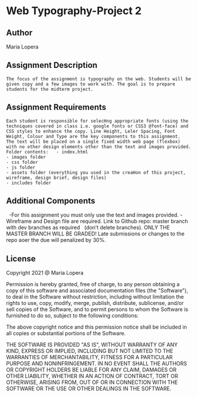# Web Typography-Project 2

## Author
   Maria Lopera

## Assignment Description
	The focus of the assignment is typography on the web. Students will be given copy and a few images to work with. The goal is to prepare students for the midterm project.

## Assignment Requirements
	Each student is responsible for selecHng appropriate fonts (using the techniques covered in class i.e. google fonts or CSS3 @font-face) and CSS styles to enhance the copy. Line Height, Leler Spacing, Font Weight, Colour and Type are the key components to this assignment.
	The text will be placed on a single fixed width web page (flexbox) with no other design elements other than the text and images provided.
	Folder contents:   - index.html 
	- images folder 
	- css folder 
	- js folder 
	- assets folder (everything you used in the creaHon of this project, wireframe, design brief, design files) 
	- includes folder

## Additional Components
 
	-For this assignment you must only use the text and images provided.
	-Wireframe and Design file are required.
	Link to Github repo: master branch with dev branches as required   (don’t delete branches).
	ONLY THE MASTER BRANCH WILL BE GRADED! Late submissions or changes to the repo aoer the due will penalized by 30%. 

## License

Copyright 2021 @ Maria Lopera

Permission is hereby granted, free of charge, to any person obtaining a copy of this software and associated documentation files (the "Software"), to deal in the Software without restriction, including without limitation the rights to use, copy, modify, merge, publish, distribute, sublicense, and/or sell copies of the Software, and to permit persons to whom the Software is furnished to do so, subject to the following conditions:

The above copyright notice and this permission notice shall be included in all copies or substantial portions of the Software.

THE SOFTWARE IS PROVIDED "AS IS", WITHOUT WARRANTY OF ANY KIND, EXPRESS OR IMPLIED, INCLUDING BUT NOT LIMITED TO THE WARRANTIES OF MERCHANTABILITY, FITNESS FOR A PARTICULAR PURPOSE AND NONINFRINGEMENT. IN NO EVENT SHALL THE AUTHORS OR COPYRIGHT HOLDERS BE LIABLE FOR ANY CLAIM, DAMAGES OR OTHER LIABILITY, WHETHER IN AN ACTION OF CONTRACT, TORT OR OTHERWISE, ARISING FROM, OUT OF OR IN CONNECTION WITH THE SOFTWARE OR THE USE OR OTHER DEALINGS IN THE SOFTWARE.